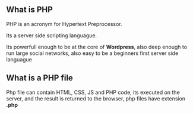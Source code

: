 ## What is PHP

PHP is an acronym for Hypertext Preprocessor.

Its a server side scripting languague.

Its powerfull enough to be at the core of **Wordpress**, also deep enough to run large social networks, also easy to be a beginners first server side languague

## What is a PHP file

Php file can contain HTML, CSS, JS and PHP code, its executed on the server, and the result is returned to the browser, php files have extension **.php**